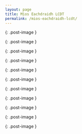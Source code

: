 ```yaml
---
layout: page
title: Mìos Eachdraidh LCDT
permalink: /mios-eachdraidh-lcdt/
---
```


[](/images/mios-eachdraidh-lcdt/Drumsheugh.png){: .post-image }

[](/images/mios-eachdraidh-lcdt/Dr_Barry.png){: .post-image }

[](/images/mios-eachdraidh-lcdt/Kertbeny.png){: .post-image }

[](/images/mios-eachdraidh-lcdt/Wilde.png){: .post-image }

[](/images/mios-eachdraidh-lcdt/WW2.png){: .post-image }

[](/images/mios-eachdraidh-lcdt/Turing.png){: .post-image }

[](/images/mios-eachdraidh-lcdt/Jorgensen.png){: .post-image }

[](/images/mios-eachdraidh-lcdt/Wolfenden.png){: .post-image }

[](/images/mios-eachdraidh-lcdt/Stonewall.png){: .post-image }

[](/images/mios-eachdraidh-lcdt/Marsha.png){: .post-image }

[](/images/mios-eachdraidh-lcdt/Dihaoine-Purpaidh.png){: .post-image }
